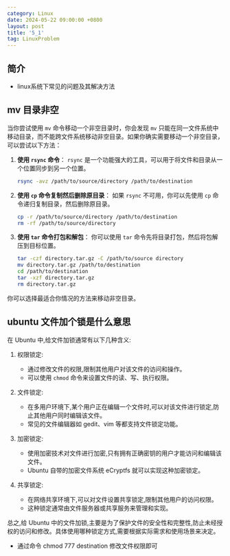```yaml
---
category: Linux
date: 2024-05-22 09:00:00 +0800
layout: post
title: '5_1'
tag: LinuxProblem
---
```

## 简介

+ linux系统下常见的问题及其解决方法

## mv 目录非空

当你尝试使用 `mv` 命令移动一个非空目录时，你会发现 `mv` 只能在同一文件系统中移动目录，而不能跨文件系统移动非空目录。如果你确实需要移动一个非空目录，可以尝试以下方法：

1. **使用 `rsync` 命令**：
   `rsync` 是一个功能强大的工具，可以用于将文件和目录从一个位置同步到另一个位置。
   ```bash
   rsync -avz /path/to/source/directory /path/to/destination
   ```

2. **使用 `cp` 命令复制然后删除原目录**：
   如果 `rsync` 不可用，你可以先使用 `cp` 命令递归复制目录，然后删除原目录。
   ```bash
   cp -r /path/to/source/directory /path/to/destination
   rm -rf /path/to/source/directory
   ```

3. **使用 `tar` 命令打包和解包**：
   你可以使用 `tar` 命令先将目录打包，然后将包解压到目标位置。
   ```bash
   tar -czf directory.tar.gz -C /path/to/source directory
   mv directory.tar.gz /path/to/destination
   cd /path/to/destination
   tar -xzf directory.tar.gz
   rm directory.tar.gz
   ```

你可以选择最适合你情况的方法来移动非空目录。

## ubuntu 文件加个锁是什么意思

在 Ubuntu 中,给文件加锁通常有以下几种含义:

1. 权限锁定:
   - 通过修改文件的权限,限制其他用户对该文件的访问和操作。
   - 可以使用 `chmod` 命令来设置文件的读、写、执行权限。

2. 文件锁定:
   - 在多用户环境下,某个用户正在编辑一个文件时,可以对该文件进行锁定,防止其他用户同时编辑该文件。
   - 常见的文件编辑器如 gedit、vim 等都支持文件锁定功能。

3. 加密锁定:
   - 使用加密技术对文件进行加密,只有拥有正确密钥的用户才能访问和编辑该文件。
   - Ubuntu 自带的加密文件系统 eCryptfs 就可以实现这种加密锁定。

4. 共享锁定:
   - 在网络共享环境下,可以对文件设置共享锁定,限制其他用户的访问权限。
   - 这种锁定通常由文件服务器或共享服务来管理和实现。

总之,给 Ubuntu 中的文件加锁,主要是为了保护文件的安全性和完整性,防止未经授权的访问和修改。具体使用哪种锁定方式,需要根据实际需求和使用场景来决定。

+ 通过命令 chmod 777 destination 修改文件权限即可